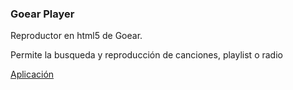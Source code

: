 <h3>Goear Player</h3>
Reproductor en html5 de Goear.

Permite la busqueda y reproducción de canciones, playlist o radio

<a href="http://salvacam.x10.mx/goear">Aplicación</a>